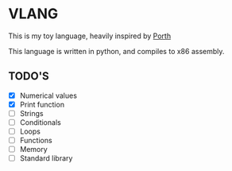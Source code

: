 # VLANG
This is my toy language, heavily inspired by [Porth](https://gitlab.com/tsoding/porth)

This language is written in python, and compiles to x86 assembly.

## TODO'S
- [x] Numerical values
- [x] Print function
- [ ] Strings
- [ ] Conditionals 
- [ ] Loops
- [ ] Functions
- [ ] Memory
- [ ] Standard library